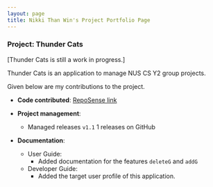```yaml
---
layout: page
title: Nikki Than Win's Project Portfolio Page
---
```


### Project: Thunder Cats

[Thunder Cats is still a work in progress.]

Thunder Cats is an application to manage NUS CS Y2 group projects.

Given below are my contributions to the project.

* **Code contributed**:
  [RepoSense link](https://nus-cs2103-ay2122s1.github.io/tp-dashboard/?search=thanwin&sort=groupTitle&sortWithin=title&timeframe=commit&mergegroup=&groupSelect=groupByRepos&breakdown=true&checkedFileTypes=docs~functional-code~test-code~other&since=2021-09-17&tabOpen=true&tabType=authorship&zFR=false&tabAuthor=thanwinnikki&tabRepo=AY2122S1-CS2103T-W17-3%2Ftp%5Bmaster%5D&authorshipIsMergeGroup=false&authorshipFileTypes=functional-code~other&authorshipIsBinaryFileTypeChecked=false)

* **Project management**:
    * Managed releases `v1.1` 1 releases on GitHub

* **Documentation**:
    * User Guide:
        * Added documentation for the features `deleteG` and `addG`
    * Developer Guide:
        * Added the target user profile of this application.
    
